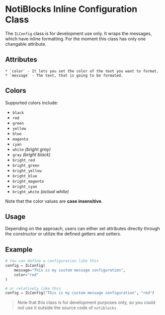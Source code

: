# NotiBlocks Inline Configuration Class
The `ILConfig` class is for development use only. It wraps the messages, which have inline formatting. For the moment this class has only one changable attribute.

## Attributes
    * `color` - It lets you set the color of the text you want to format.
    * `message` - The text, that is going to be formated.

## Colors
Supported colors include:
- `black`
- `red`
- `green`
- `yellow`
- `blue`
- `magenta`
- `cyan`
- `white` *(bright gray)*
- `gray` *(bright black)*
- `bright_red`
- `bright_green`
- `bright_yellow`
- `bright_blue`
- `bright_magenta`
- `bright_cyan`
- `bright_white` *(actual white)*

Note that the color values are **case insensitive**.

## Usage

Depending on the approach, users can either set attributes directly through the constructor or utilize the defined getters and setters.

## Example
```python
# You can define a configuration like this
config = ILConfig(
    message="This is my custom message configuration", 
    color="red"
)

# or relatively like this
config = ILConfig("This is my custom message configuration", "red")
```

> Note that this class is for development purposes only, so you could not use it outside the source code of `notiblocks`